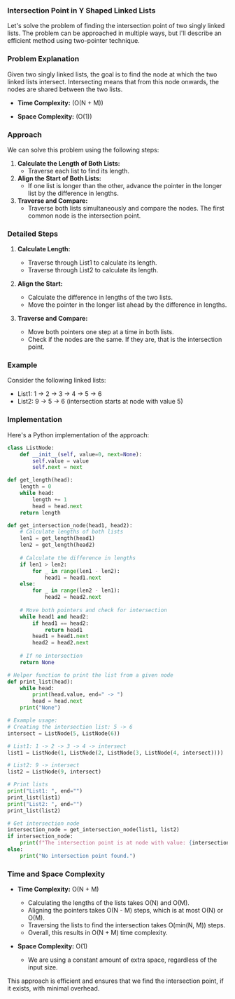 ### Intersection Point in Y Shaped Linked Lists

Let's solve the problem of finding the intersection point of two singly linked lists. The problem can be approached in multiple ways, but I'll describe an efficient method using two-pointer technique.

### Problem Explanation
Given two singly linked lists, the goal is to find the node at which the two linked lists intersect. Intersecting means that from this node onwards, the nodes are shared between the two lists.

- **Time Complexity:** \(O(N + M)\)

- **Space Complexity:** \(O(1)\)

### Approach
We can solve this problem using the following steps:

1. **Calculate the Length of Both Lists:**
   - Traverse each list to find its length.
2. **Align the Start of Both Lists:**
   - If one list is longer than the other, advance the pointer in the longer list by the difference in lengths.
3. **Traverse and Compare:**
   - Traverse both lists simultaneously and compare the nodes. The first common node is the intersection point.

### Detailed Steps
1. **Calculate Length:**
   - Traverse through List1 to calculate its length.
   - Traverse through List2 to calculate its length.

2. **Align the Start:**
   - Calculate the difference in lengths of the two lists.
   - Move the pointer in the longer list ahead by the difference in lengths.

3. **Traverse and Compare:**
   - Move both pointers one step at a time in both lists.
   - Check if the nodes are the same. If they are, that is the intersection point.

### Example
Consider the following linked lists:
- List1: 1 -> 2 -> 3 -> 4 -> 5 -> 6
- List2: 9 -> 5 -> 6 (intersection starts at node with value 5)

### Implementation
Here's a Python implementation of the approach:

```python
class ListNode:
    def __init__(self, value=0, next=None):
        self.value = value
        self.next = next

def get_length(head):
    length = 0
    while head:
        length += 1
        head = head.next
    return length

def get_intersection_node(head1, head2):
    # Calculate lengths of both lists
    len1 = get_length(head1)
    len2 = get_length(head2)
    
    # Calculate the difference in lengths
    if len1 > len2:
        for _ in range(len1 - len2):
            head1 = head1.next
    else:
        for _ in range(len2 - len1):
            head2 = head2.next
    
    # Move both pointers and check for intersection
    while head1 and head2:
        if head1 == head2:
            return head1
        head1 = head1.next
        head2 = head2.next
    
    # If no intersection
    return None

# Helper function to print the list from a given node
def print_list(head):
    while head:
        print(head.value, end=" -> ")
        head = head.next
    print("None")

# Example usage:
# Creating the intersection list: 5 -> 6
intersect = ListNode(5, ListNode(6))

# List1: 1 -> 2 -> 3 -> 4 -> intersect
list1 = ListNode(1, ListNode(2, ListNode(3, ListNode(4, intersect))))

# List2: 9 -> intersect
list2 = ListNode(9, intersect)

# Print lists
print("List1: ", end="")
print_list(list1)
print("List2: ", end="")
print_list(list2)

# Get intersection node
intersection_node = get_intersection_node(list1, list2)
if intersection_node:
    print(f"The intersection point is at node with value: {intersection_node.value}")
else:
    print("No intersection point found.")
```

### Time and Space Complexity
- **Time Complexity:** O(N + M)
  - Calculating the lengths of the lists takes O(N) and O(M).
  - Aligning the pointers takes O(N - M) steps, which is at most O(N) or O(M).
  - Traversing the lists to find the intersection takes O(min(N, M)) steps.
  - Overall, this results in O(N + M) time complexity.
  
- **Space Complexity:** O(1)
  - We are using a constant amount of extra space, regardless of the input size.

This approach is efficient and ensures that we find the intersection point, if it exists, with minimal overhead.